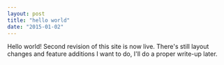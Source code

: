 ```yaml
---
layout: post
title: "hello world"
date: "2015-01-02"
---
```

Hello world!  Second revision of this site is now live. There's still layout changes and feature additions I want to do, I'll do a proper write-up later. 
